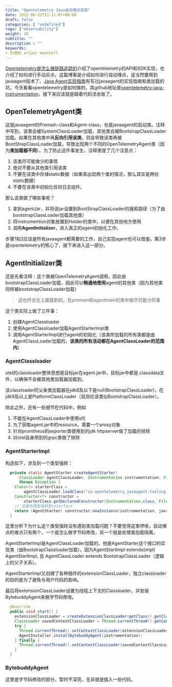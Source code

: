 ```yaml
---
title: "Opentelemetry Java自动埋点实现"
date: 2022-06-22T11:11:07+08:00
draft: false
categories: [ "undefined"]
tags: ["observability"]
weight: 10
subtitle: ""
description : ""
keywords:
- 刘港欢 arloor moontell
---
```


[Opentelemetry是怎么做链路追踪的](/posts/opentelemetry-trace/)介绍了opentelemetry的API和SDK实现，也介绍了如何进行手动买点。这篇博客是介绍如何进行自动埋点，这当然要用到javaagent技术了。[Java Agent实现指南](/posts/java-agent/)有写过javaagent的实现指南和类加载的坑，今天看看opentelemetry是如何做的，其github地址是[opentelemetry-java-instrumentation](https://github.com/open-telemetry/opentelemetry-java-instrumentation)，接下来应该就是跟着代码流水账了。
<!--more-->

## OpenTelemetryAgent类

这是javaagent的Premain-class和Agent-class，也是javaagent的启动类。注释中写到，该类会被SystemClassLoader加载，其他类会被BootstrapClassLoader加载。如果在其他类中再**反向引用该类**，则会导致该类再被BootStrapClassLoader加载，导致出现两个不同的OpenTelemetryAgent类（因为**类加载器不同**）。为了防止这件事发生，注释里提了几个注意点：

1. 该类尽可能做少的事情
2. 绝对不要从其他类引用该类
3. 不要在该类中存储static数据（如果真出现两个类的情况，那么其实是两份static数据）
4. 不要在该类中初始化任何日志组件。

那么该类做了哪些事呢？

1. 拿到agentJar，并将该jar设置到BootStrapClassLoader的搜索路径（为了由bootstrapClassLoader加载其他类）
2. 将instrumention对象放置到Holder的类中，以便在其他地方使用
3. 调用**AgentInitializer**，进入真正的agent初始化工作。

步骤1和2应该是所有javaagent都需要的工作，自己实现agent也可以借鉴。第3步是opentelemetry的核心了，接下来进入这一部分。

## AgentInitializer类

还是先看注释：这个类被OpenTelemetryAgent调用，因此由bootstrapClassLoader加载，因此可以**畅通地使用**agent的其他类（因为其他类同样被bootstrapClassLoader加载）

> 这也符合在上面提到的，在premain和agentmain的类中做尽可能少的事

这个类实际上做了三件事：

1. 创建AgentClassloader
2. 使用AgentClassloader加载AgentStarterImpl类
3. 调用AgentStarterImpl进行agent的初始化（该类所加载的所有类都是由AgentClassLoader加载的，**该类的所有活动都在AgentClassLoader的范围内**）

### AgentClassloader

otel的classloader整体思想是目标jar在agent.jar中，目标jar中都是.classdata文件，以确保不会被其他类加载器加载到。

该classloader的父亲类加载器在jdk8及以下是null(BootstrapClassLoader)，在jdk9及以上是PlatformClassLoader（目测应该类似BootstrapClassLoader）。

除此之外，还有一些细节在代码中，例如

1. 不能在AgentClassLoader中使用slfj
2. 为了获取agent.jar中的resource，需要一个proxy对象
3. 针对promtheus的exporter类使用到的jdk httpserver做了加载的排除
4. 对otel自身用到的grpc类做了排除

### AgentStarterImpl

构造如下，涉及到一个类型强转：

```java
  private static AgentStarter createAgentStarter(
      ClassLoader agentClassLoader, Instrumentation instrumentation, File javaagentFile)
      throws Exception {
    Class<?> starterClass =
        agentClassLoader.loadClass("io.opentelemetry.javaagent.tooling.AgentStarterImpl");
    Constructor<?> constructor =
        starterClass.getDeclaredConstructor(Instrumentation.class, File.class);
    // 这里有类型强转到interface
    return (AgentStarter) constructor.newInstance(instrumentation, javaagentFile);
  }
```

这里分析下为什么这个类型强转没有遇到类加载问题？不要觉得这里啰嗦，自动埋点的难点只有两个，一个是怎么做字节码修改，另一个就是处理类加载隔离。

AgentStarterImpl是AgentClassLoader加载的，他是AgentStarter这个接口的实现类（由BootstrapClassloader加载）。因为AgentStartImpl extends(impl) AgentStartImpl, 且 AgentClassLoader extends BootstrapClassLoader（逻辑上的父子关系）。

AgentStarterImpl又创建了各种插件的extensionClassLoader，独立classloader的目的是为了避免与用户代码的影响。

最后将extensionClassLoader设置为线程上下文的Classloader，并安装BytebuddyAgent来做字节码修改。

```java
  @Override
  public void start() {
    extensionClassLoader = createExtensionClassLoader(getClass().getClassLoader(), javaagentFile);
    ClassLoader savedContextClassLoader = Thread.currentThread().getContextClassLoader();
    try {
      Thread.currentThread().setContextClassLoader(extensionClassLoader);
      AgentInstaller.installBytebuddyAgent(instrumentation);
    } finally {
      Thread.currentThread().setContextClassLoader(savedContextClassLoader);
    }
  }
```

### BytebuddyAgent

这里是字节码修改的部分，暂时不深究，无非就是插入一些代码。




